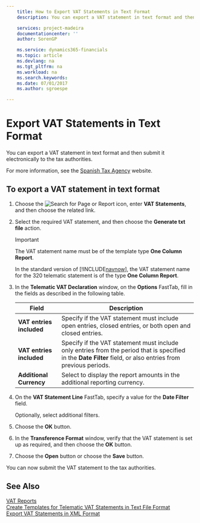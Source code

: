 ```yaml
---
    title: How to Export VAT Statements in Text Format
    description: You can export a VAT statement in text format and then submit it electronically to the tax authorities.

    services: project-madeira 
    documentationcenter: ''
    author: SorenGP

    ms.service: dynamics365-financials
    ms.topic: article
    ms.devlang: na
    ms.tgt_pltfrm: na
    ms.workload: na
    ms.search.keywords:
    ms.date: 07/01/2017
    ms.author: sgroespe

---
```

# Export VAT Statements in Text Format
You can export a VAT statement in text format and then submit it electronically to the tax authorities.  

For more information, see the [Spanish Tax Agency](http://go.microsoft.com/fwlink/?LinkID=238181) website.  

## To export a VAT statement in text format  

1.  Choose the ![Search for Page or Report](../../media/ui-search/search_small.png "Search for Page or Report icon") icon, enter **VAT Statements**, and then choose the related link.  
2.  Select the required VAT statement, and then choose the **Generate txt file** action.  

    > [!IMPORTANT]  
    >  The VAT statement name must be of the template type **One Column Report**.  
    >   
    >  In the standard version of [!INCLUDE[navnow](../../includes/navnow_md.md)], the VAT statement name for the 320 telematic statement is of the type **One Column Report**.  

4.  In the **Telematic VAT Declaration** window, on the **Options** FastTab, fill in the fields as described in the following table.  

    |Field|Description|  
    |---------------------------------|---------------------------------------|  
    |**VAT entries included**|Specify if the VAT statement must include open entries, closed entries, or both open and closed entries.|  
    |**VAT entries included**|Specify if the VAT statement must include only entries from the period that is specified in the **Date Filter** field, or also entries from previous periods.|  
    |**Additional Currency**|Select to display the report amounts in the additional reporting currency.|  

5.  On the **VAT Statement Line** FastTab, specify a value for the **Date Filter** field.  

    Optionally, select additional filters.  
6.  Choose the **OK** button.  
7.  In the **Transference Format** window, verify that the VAT statement is set up as required, and then choose the **OK** button.  
8.  Choose the **Open** button or choose the **Save** button.  

You can now submit the VAT statement to the tax authorities.  

## See Also  
 [VAT Reports](vat-reports.md)   
 [Create Templates for Telematic VAT Statements in Text File Format](how-to-create-templates-for-telematic-vat-statements-in-text-file-format.md)   
 [Export VAT Statements in XML Format](how-to-export-vat-statements-in-xml-format.md)
